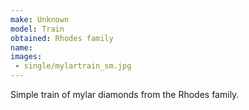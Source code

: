 ```yaml
---
make: Unknown
model: Train
obtained: Rhodes family
name:
images:
 - single/mylartrain_sm.jpg
---
```


Simple train of mylar diamonds from the Rhodes family.

